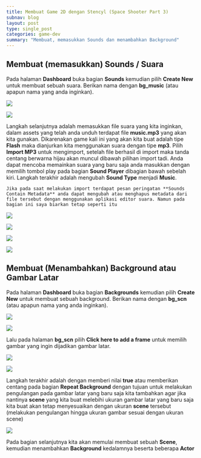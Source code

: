 ```yaml
---
title: Membuat Game 2D dengan Stencyl (Space Shooter Part 3) 
subnav: blog
layout: post
type: single_post
categories: game-dev
summary: "Membuat, memasukkan Sounds dan menambahkan Background"
---
```

## Membuat (memasukkan) Sounds / Suara

Pada halaman **Dashboard** buka bagian **Sounds** kemudian pilih **Create New** untuk membuat sebuah suara. Berikan nama dengan **bg_music** (atau apapun nama yang anda inginkan).

![](https://farm9.staticflickr.com/8661/16671296125_ae8fe8a382_z_d.jpg)

![](https://farm9.staticflickr.com/8630/16048969174_6f02998cdd_z_d.jpg)

Langkah selanjutnya adalah memasukkan file suara yang kita inginkan, dalam assets yang telah anda unduh terdapat file **music.mp3** yang akan kita gunakan. Dikarenakan game kali ini yang akan kita buat adalah tipe **Flash** maka dianjurkan kita menggunakan suara dengan tipe **mp3**. Pilih **Import MP3** untuk mengimport, setelah file berhasil di import maka tanda centang berwarna hijau akan muncul dibawah pilihan import tadi. Anda dapat mencoba memainkan suara yang baru saja anda masukkan dengan memilih tombol play pada bagian **Sound Player** dibagian bawah sebelah kiri. Langkah terakhir adalah mengubah **Sound Type** menjadi **Music**.

`Jika pada saat melakukan import terdapat pesan peringatan **Sounds Contain Metadata** anda dapat mengubah atau menghapus metadata dari file tersebut dengan menggunakan aplikasi editor suara. Namun pada bagian ini saya biarkan tetap seperti itu`


![](https://farm9.staticflickr.com/8629/16671295695_e672c7a897_z_d.jpg)

![](https://farm9.staticflickr.com/8621/16670264512_5a39c5dc90_z_d.jpg)

![](https://farm9.staticflickr.com/8649/16463988267_c4ee76f73a_o_d.png)

![](https://farm9.staticflickr.com/8675/16051347603_6e3b9b35df_z_d.jpg)

## Membuat (Menambahkan) Background atau Gambar Latar

Pada halaman **Dashboard** buka bagian **Backgrounds** kemudian pilih **Create New** untuk membuat sebuah background. Berikan nama dengan **bg_scn** (atau apapun nama yang anda inginkan).

![](https://farm9.staticflickr.com/8586/16670364982_1ebb2435f6_z_d.jpg)

![](https://farm9.staticflickr.com/8619/16483810048_802cb4bb5a_z_d.jpg)

Lalu pada halaman **bg_scn** pilih **Click here to add a frame** untuk memilih gambar yang ingin dijadikan gambar latar.

![](https://farm9.staticflickr.com/8591/16670010981_b21522151d_z_d.jpg)

![](https://farm9.staticflickr.com/8677/16670364352_5f9ef8a0a2_z_d.jpg)

Langkah terakhir adalah dengan memberi nilai **true** atau memberikan centang pada bagian **Repeat Background** dengan tujuan untuk melakukan pengulangan pada gambar latar yang baru saja kita tambahkan agar jika nantinya **scene** yang kita buat melebihi ukuran gambar latar yang baru saja kita buat akan tetap menyesuaikan dengan ukuran **scene** tersebut (melakukan pengulangan hingga ukuran gambar sesuai dengan ukuran scene)

![](https://farm9.staticflickr.com/8578/16051452253_e17b37d7b0_z_d.jpg)

Pada bagian selanjutnya kita akan memulai membuat sebuah **Scene**, kemudian menambahkan **Background** kedalamnya beserta beberapa **Actor**